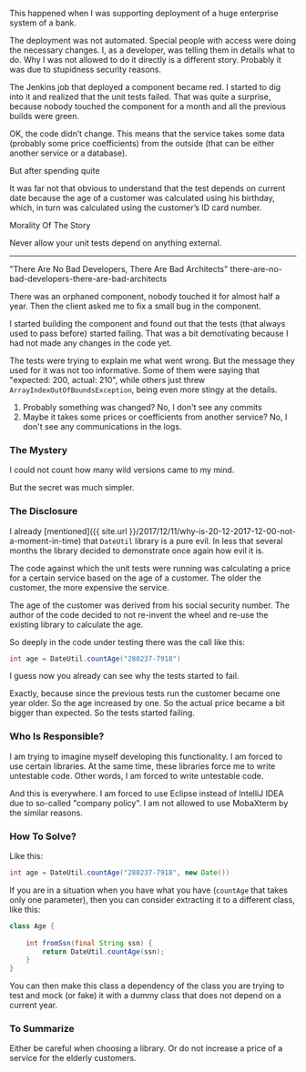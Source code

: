 This happened when I was supporting deployment of a huge enterprise system of a bank.

The deployment was not automated. Special people with access were doing the necessary changes. I, as a developer, was telling them in details what to do. Why I was not allowed to do it directly is a different story. Probably it was due to stupidness security reasons.

The Jenkins job that deployed a component became red. I started to dig into it and realized that the unit tests failed. That was quite a surprise, because nobody touched the component for a month and all the previous builds were green.

OK, the code didn’t change. This means that the service takes some data (probably some price coefficients) from the outside (that can be either another service or a database).

But after spending quite 

It was far not that obvious to understand that the test depends on current date because the age of a customer was calculated using his birthday, which, in turn was calculated using the customer’s ID card number.

Morality Of The Story

Never allow your unit tests depend on anything external.

----

"There Are No Bad Developers, There Are Bad Architects"
there-are-no-bad-developers-there-are-bad-architects

There was an orphaned component, nobody touched it for almost half a year. Then the client asked me to fix a small bug in the component.

I started building the component and found out that the tests (that always used to pass before) started failing. That was a bit demotivating because I had not made any changes in the code yet.

The tests were trying to explain me what went wrong. But the message they used for it was not too informative. Some of them were saying that "expected: 200, actual: 210", while others just threw `ArrayIndexOutOfBoundsException`, being even more stingy at the details.

1. Probably something was changed? No, I don't see any commits
2. Maybe it takes some prices or coefficients from another service? No, I don't see any communications in the logs.

### The Mystery

I could not count how many wild versions came to my mind.

But the secret was much simpler.

### The Disclosure

I already [mentioned]({{ site.url }}/2017/12/11/why-is-20-12-2017-12-00-not-a-moment-in-time) that `DateUtil` library is a pure evil. In less that several months the library decided to demonstrate once again how evil it is.

The code against which the unit tests were running was calculating a price for a certain service based on the age of a customer. The older the customer, the more expensive the service.

The age of the customer was derived from his social security number. The author of the code decided to not re-invent the wheel and re-use the existing library to calculate the age.

So deeply in the code under testing there was the call like this:

```java
int age = DateUtil.countAge("280237-7918")
```

I guess now you already can see why the tests started to fail.

Exactly, because since the previous tests run the customer became one year older. So the age increased by one. So the actual price became a bit bigger than expected. So the tests started failing.

### Who Is Responsible?

I am trying to imagine myself developing this functionality. I am forced to use certain libraries. At the same time, these libraries force me to write untestable code. Other words, I am forced to write untestable code.

And this is everywhere. I am forced to use Eclipse instead of IntelliJ IDEA due to so-called "company policy". I am not allowed to use MobaXterm by the similar reasons.

### How To Solve?

Like this:

```java
int age = DateUtil.countAge("280237-7918", new Date())
```

If you are in a situation when you have what you have (`countAge` that takes only one parameter), then you can consider extracting it to a different class, like this:

```java
class Age {
    
    int fromSsn(final String ssn) {
        return DateUtil.countAge(ssn);
    }
}
```

You can then make this class a dependency of the class you are trying to test and mock (or fake) it with a dummy class that does not depend on a current year.

### To Summarize

Either be careful when choosing a library. Or do not increase a price of a service for the elderly customers.

